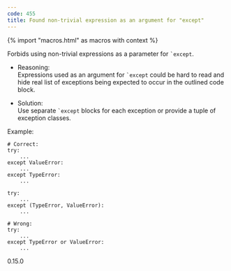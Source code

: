 ```yaml
---
code: 455
title: Found non-trivial expression as an argument for "except"
---
```


{% import "macros.html" as macros with context %}

Forbids using non-trivial expressions as a parameter for `` `except ``.

  - Reasoning:  
    Expressions used as an argument for `` `except `` could be hard to
    read and hide real list of exceptions being expected to occur in the
    outlined code block.

  - Solution:  
    Use separate `` `except `` blocks for each exception or provide a
    tuple of exception classes.

Example:

    # Correct:
    try:
        ...
    except ValueError:
        ...
    except TypeError:
        ...
    
    try:
        ...
    except (TypeError, ValueError):
        ...
    
    # Wrong:
    try:
        ...
    except TypeError or ValueError:
        ...

<div class="versionadded">

0.15.0

</div>